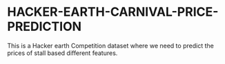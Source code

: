# HACKER-EARTH-CARNIVAL-PRICE-PREDICTION
This is a Hacker earth Competition dataset where we need to predict the prices of stall based different features.
